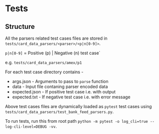 # Tests

## Structure

All the parsers related test cases files are stored in `tests/card_data_parsers/<parser>/<p|n[0-9]>`.

`p|n[0-9]` = Positive (p) | Negative (n) test case`

e.g. `tests/card_data_parsers/amex/p1`


For each test case directory contains -
  - args.json - Arguments to pass to `parse` function
  - data - Input file contaning parser encoded data
  - expected.json - If positive test case i.e. with output
  - expected.txt - If negative test case i.e. with error message


Above test cases files are dynamically loaded as `pytest` test cases using `tests/card_data_parsers/test_bank_feed_parsers.py`.


To run tests, run this from root path
`python -m pytest -o log_cli=true --log-cli-level=DEBUG -vv`.
